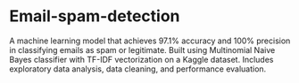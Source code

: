 # Email-spam-detection
A machine learning model that achieves 97.1% accuracy and 100% precision in classifying emails as spam or legitimate. Built using Multinomial Naive Bayes classifier with TF-IDF vectorization on a Kaggle dataset. Includes exploratory data analysis, data cleaning, and performance evaluation.
